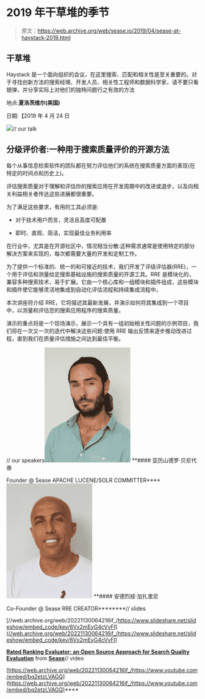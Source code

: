 # 2019 年干草堆的季节

> 原文：<https://web.archive.org/web/sease.io/2019/04/sease-at-haystack-2019.html>

## 干草堆

Haystack 是一个面向组织的会议，在这里搜索、匹配和相关性是至关重要的。对于寻找创新方法的搜索经理、开发人员、相关性工程师和数据科学家，请不要只看银弹，并分享实际上对他们的独特问题行之有效的方法

地点:**夏洛茨维尔(美国)**

日期:【2019 年 4 月 24 日

![](img/b01585d25695ba76d97b6f6abf1ca7cd.png)// our talk

## 分级评价者:一种用于搜索质量评价的开源方法

每个从事信息检索软件的团队都在努力评估他们的系统在搜索质量方面的表现(在特定的时间点和历史上)。

评估搜索质量对于理解和评估你的搜索应用在开发周期中的改进或退步，以及向相关利益相关者传达这些进展都很重要。

为了满足这些要求，有用的工具必须是:

*   对于技术用户而言，灵活且高度可配置

*   即时、直观、简洁，实现最佳业务利用率

在行业中，尤其是在开源社区中，情况相当分散:这种需求通常是使用特定的部分解决方案来实现的，每次都需要大量的开发和定制工作。

为了提供一个标准的、统一的和可接近的技术，我们开发了评级评估器(RRE)，一个用于评估和测量给定搜索基础设施的搜索质量的开源工具。RRE 是模块化的，兼容多种搜索技术，易于扩展。它由一个核心库和一组模块和插件组成，这些模块和插件使它能够灵活地集成到自动化评估流程和持续集成流程中。

本次讲座将介绍 RRE，它将描述其最新发展，并演示如何将其集成到一个项目中，以测量和评估您的搜索应用程序的搜索质量。

演示的重点将是一个现场演示，展示一个具有一组初始相关性问题的示例项目，我们将在一次又一次的迭代中解决这些问题:使用 RRE 输出反馈来逐步推动改进过程，直到我们在质量评估措施之间达到最佳平衡。

// our speakers![](img/c54d6e1b7636cbf4915ecb589e7d060e.png)[](https://web.archive.org/web/20221130064216/https://twitter.com/AlexBenedetti)*[](https://web.archive.org/web/20221130064216/https://www.linkedin.com/in/alexbenedetti/)* **#### 亚历山德罗·贝尼代蒂

Founder @ Sease
APACHE LUCENE/SOLR COMMITTER****![](img/1d79403206933d40d5064419d742058e.png)[](https://web.archive.org/web/20221130064216/https://twitter.com/agazzarini)*[](https://web.archive.org/web/20221130064216/https://www.linkedin.com/in/andreagazzarini/)* **#### 安德烈娅·加扎里尼

Co-Founder @ Sease
RRE CREATOR********// slides

[//web.archive.org/web/20221130064216if_/https://www.slideshare.net/slideshow/embed_code/key/6Vx2mEyG4cVvFI](//web.archive.org/web/20221130064216if_/https://www.slideshare.net/slideshow/embed_code/key/6Vx2mEyG4cVvFI)

**[Rated Ranking Evaluator: an Open Source Approach for Search Quality Evaluation](//web.archive.org/web/20221130064216/https://www.slideshare.net/SeaseLtd/rated-ranking-evaluator-an-open-source-approach-for-search-quality-evaluation-250056974 "Rated Ranking Evaluator: an Open Source Approach for Search Quality Evaluation")** from **[Sease](https://web.archive.org/web/20221130064216/https://www.slideshare.net/SeaseLtd)**// video

[https://web.archive.org/web/20221130064216if_/https://www.youtube.com/embed/bq2etzLVAGQ](https://web.archive.org/web/20221130064216if_/https://www.youtube.com/embed/bq2etzLVAGQ)****